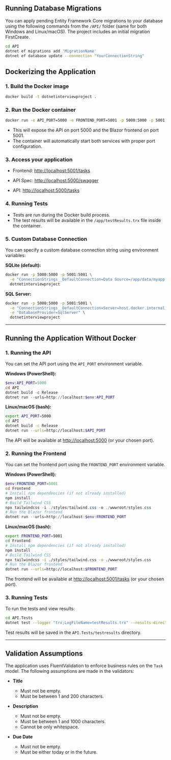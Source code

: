 ## Running Database Migrations

You can apply pending Entity Framework Core migrations to your database using the following commands from the `/API/` folder (same for both Windows and Linux/macOS). The project includes an initial migration FirstCreate.

```sh
cd API
dotnet ef migrations add 'MigrationName'
dotnet ef database update --connection "YourConnectionString"
```

## Dockerizing the Application

### 1. Build the Docker image

```sh
docker build -t dotnetinterviewproject .
```

### 2. Run the Docker container

```sh
docker run -e API_PORT=5000 -e FRONTEND_PORT=5001 -p 5000:5000 -p 5001:5001 dotnetinterviewproject
```

- This will expose the API on port 5000 and the Blazor frontend on port 5001.
- The container will automatically start both services with proper port configuration.

### 3. Access your application

- Frontend: [http://localhost:5001/tasks](http://localhost:5001/tasks)

- API Spec: [http://localhost:5000/swagger](http://localhost:5000/swagger)
- API: [http://localhost:5000/tasks](http://localhost:5000/tasks)

### 4. Running Tests

- Tests are run during the Docker build process.
- The test results will be available in the `/app/testResults.trx` file inside the container.

### 5. Custom Database Connection

You can specify a custom database connection string using environment variables:

**SQLite (default):**

```sh
docker run -p 5000:5000 -p 5001:5001 \
  -e "ConnectionStrings__DefaultConnection=Data Source=/app/data/myapp.db" \
  dotnetinterviewproject
```

**SQL Server:**

```sh
docker run -p 5000:5000 -p 5001:5001 \
  -e "ConnectionStrings__DefaultConnection=Server=host.docker.internal;Database=TasksDB;User Id=sa;Password=YourPassword;" \
  -e "DatabaseProvider=SqlServer" \
  dotnetinterviewproject
```

---

## Running the Application Without Docker

### 1. Running the API

You can set the API port using the `API_PORT` environment variable.

**Windows (PowerShell):**

```powershell
$env:API_PORT=5000
cd API
dotnet build -c Release
dotnet run --urls=http://localhost:$env:API_PORT
```

**Linux/macOS (bash):**

```sh
export API_PORT=5000
cd API
dotnet build -c Release
dotnet run --urls=http://localhost:$API_PORT
```

The API will be available at [http://localhost:5000](http://localhost:5000) (or your chosen port).

### 2. Running the Frontend

You can set the frontend port using the `FRONTEND_PORT` environment variable.

**Windows (PowerShell):**

```powershell
$env:FRONTEND_PORT=5001
cd Frontend
# Install npm dependencies (if not already installed)
npm install
# Build Tailwind CSS
npx tailwindcss -i ./styles/tailwind.css -o ./wwwroot/styles.css
# Run the Blazor frontend
dotnet run --urls=http://localhost:$env:FRONTEND_PORT
```

**Linux/macOS (bash):**

```sh
export FRONTEND_PORT=5001
cd Frontend
# Install npm dependencies (if not already installed)
npm install
# Build Tailwind CSS
npx tailwindcss -i ./styles/tailwind.css -o ./wwwroot/styles.css
# Run the Blazor frontend
dotnet run --urls=http://localhost:$FRONTEND_PORT
```

The frontend will be available at [http://localhost:5001/tasks](http://localhost:5001/tasks) (or your chosen port).

### 3. Running Tests

To run the tests and view results:

```sh
cd API.Tests
dotnet test --logger "trx;LogFileName=testResults.trx" --results-directory ./testresults
```

Test results will be saved in the `API.Tests/testresults` directory.

---

## Validation Assumptions

The application uses FluentValidation to enforce business rules on the `Task` model. The following assumptions are made in the validators:

- **Title**

  - Must not be empty.
  - Must be between 1 and 200 characters.

- **Description**

  - Must not be empty.
  - Must be between 1 and 1000 characters.
  - Cannot be only whitespace.

- **Due Date**
  - Must not be empty.
  - Must be either today or in the future.
